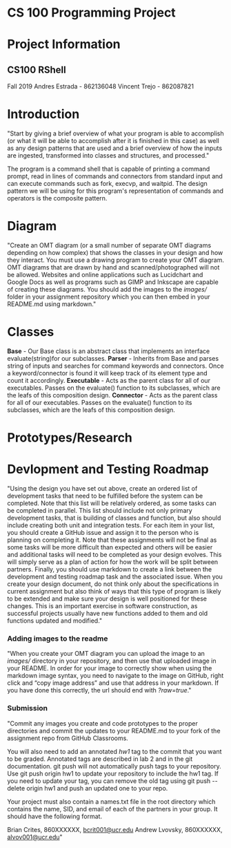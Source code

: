 # CS 100 Programming Project

# Project Information
## CS100 RShell
Fall 2019
Andres Estrada - 862136048
Vincent Trejo - 862087821

# Introduction
"Start by giving a brief overview of what your program is able to accomplish (or what it will be able to accomplish after 
it is finished in this case) as well as any design patterns that are used and a brief overview of how the inputs are 
ingested, transformed into classes and structures, and processed."

The program is a command shell that is capable of printing a command prompt, read in lines of commands and connectors from standard input and can execute commands such as fork, execvp, and waitpid. The design pattern we will be using for this program's representation of commands and operators is the composite pattern.

# Diagram
"Create an OMT diagram (or a small number of separate OMT diagrams depending on how complex) that shows the classes in 
your design and how they interact. You must use a drawing program to create your OMT diagram. OMT diagrams that are drawn 
by hand and scanned/photographed will not be allowed. Websites and online applications such as Lucidchart and Google Docs as 
well as programs such as GIMP and Inkscape are capable of creating these diagrams. You should add the images to the *images/* 
folder in your assignment repository which you can then embed in your README.md using markdown."

# Classes
**Base** - Our Base class is an abstract class that implements an interface evaluate(string)for our subclasses.
**Parser** - Inherits from Base and parses string of inputs and searches for command keywords and connectors. Once a 
keyword/connector is found it will keep track of its element type and count it accordingly.
**Executable** - Acts as the parent class for all of our executables. Passes on the evaluate() function to its subclasses, which 
are the leafs of this composition design.
**Connector** - Acts as the parent class for all of our executables. Passes on the evaluate() function to its subclasses, which 
are the leafs of this composition design.

# Prototypes/Research

# Devlopment and Testing Roadmap
"Using the design you have set out above, create an ordered list of development tasks that need to be fulfilled before 
the system can be completed. Note that this list will be relatively ordered, as some tasks can be completed in parallel. 
This list should include not only primary development tasks, that is building of classes and function, but also should 
include creating both unit and integration tests. For each item in your list, you should create a GitHub issue and assign 
it to the person who is planning on completing it. Note that these assignments will not be final as some tasks will be 
more difficult than expected and others will be easier and additional tasks will need to be completed as your design 
evolves. This will simply serve as a plan of action for how the work will be split between partners. Finally, you should 
use markdown to create a link between the development and testing roadmap task and the associated issue.
When you create your design document, do not think only about the specifications in current assignment but also think of 
ways that this type of program is likely to be extended and make sure your design is well positioned for these changes. 
This is an important exercise in software construction, as successful projects usually have new functions added to them 
and old functions updated and modified."

### Adding images to the readme 
"When you create your OMT diagram you can upload the image to an *images/* directory in your repository, and then use 
that uploaded image in your README. In order for your image to correctly show when using the markdown image syntax, you 
need to navigate to the image on GitHub, right click and “copy image address” and use that address in your markdown. If 
you have done this correctly, the url should end with *?raw=true*."

### Submission
"Commit any images you create and code prototypes to the proper directories and commit the updates to your README.md to 
your fork of the assignment repo from GitHub Classrooms.

You will also need to add an annotated *hw1* tag to the commit that you want to be graded. Annotated tags are described 
in lab 2 and in the git documentation. git push will not automatically push tags to your repository. Use git push origin 
hw1 to update your repository to include the hw1 tag. If you need to update your tag, you can remove the old tag using 
git push --delete origin hw1 and push an updated one to your repo.

Your project must also contain a names.txt file in the root directory which contains the name, SID, and email of each of 
the partners in your group. It should have the following format.

Brian Crites, 860XXXXXX, bcrit001@ucr.edu
Andrew Lvovsky, 860XXXXXX, alvov001@ucr.edu"

